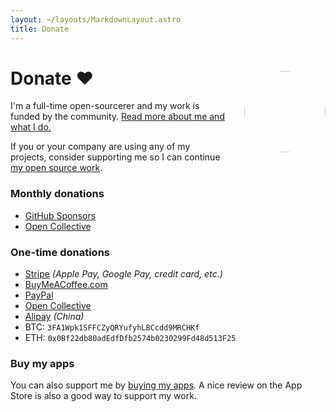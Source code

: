 ```yaml
---
layout: ~/layouts/MarkdownLayout.astro
title: Donate
---
```


<style>
.hero-body .column {
	margin-bottom: 180px;
}

.hero-body .tagline {
	font-size: 18px;
	margin-top: 5px;
}

#self-photo {
	margin-top: 30px;
	margin-left: 30px;
	border-radius: 50%;
	width: 130px;
}
</style>

<img id="self-photo" src="/assets/sindre-sorhus-small.jpg" align="right" class="hidden sm:block">

# Donate <span class="pl-2">❤️</span>

I'm a full-time open-sourcerer and my work is funded by the community. [Read more about me and what I do.](https://github.com/sponsors/sindresorhus)

If you or your company are using any of my projects, consider supporting me so I can continue [my open source work](https://github.com/sindresorhus).

### Monthly donations

- [GitHub Sponsors](https://github.com/sponsors/sindresorhus)
- [Open Collective](https://opencollective.com/sindresorhus)

### One-time donations

- [Stripe](https://donate.stripe.com/3cs6sq3rYfTlbTy9AA) *(Apple Pay, Google Pay, credit card, etc.)*
- [BuyMeACoffee.com](https://www.buymeacoffee.com/sindresorhus)
- [PayPal](https://www.paypal.me/sindresorhus)
- [Open Collective](https://opencollective.com/sindresorhus)
- [Alipay](/assets/alipay-qrcode.jpg) *(China)*
- BTC: `3FA1Wpk1SFFCZyQRYufyhLBCcdd9MRCHKf`
- ETH: `0x0Bf22db80adEdfDfb2574b0230299Fd48d513F25`

### Buy my apps

You can also support me by [buying my apps](/apps/paid). A nice review on the App Store is also a good way to support my work.
